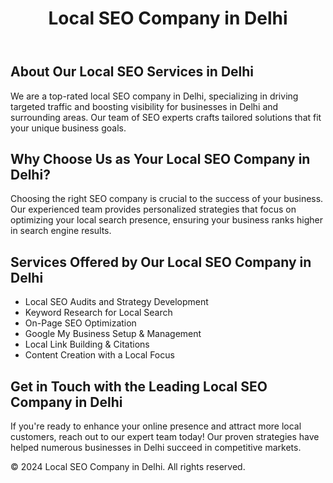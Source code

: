 <!DOCTYPE html>
<html lang="en">
<head>
 <meta charset="UTF-8">
    <meta name="viewport" content="width=device-width, initial-scale=1.0">
    <meta name="description" content="Best local SEO company in Delhi for customized and result-driven SEO solutions to boost your business.">
   
</head>
<body>

<header>
    <h1>Local SEO Company in Delhi</h1>
</header>

<section>
    <h2>About Our Local SEO Services in Delhi</h2>
    <p>We are a top-rated local SEO company in Delhi, specializing in driving targeted traffic and boosting visibility for businesses in Delhi and surrounding areas. Our team of SEO experts crafts tailored solutions that fit your unique business goals.</p>
</section>

<section>
    <h2>Why Choose Us as Your Local SEO Company in Delhi?</h2>
    <p>Choosing the right SEO company is crucial to the success of your business. Our experienced team provides personalized strategies that focus on optimizing your local search presence, ensuring your business ranks higher in search engine results.</p>
</section>

<section>
    <h2>Services Offered by Our Local SEO Company in Delhi</h2>
    <ul>
        <li>Local SEO Audits and Strategy Development</li>
        <li>Keyword Research for Local Search</li>
        <li>On-Page SEO Optimization</li>
        <li>Google My Business Setup & Management</li>
        <li>Local Link Building & Citations</li>
        <li>Content Creation with a Local Focus</li>
    </ul>
</section>

<section>
    <h2>Get in Touch with the Leading Local SEO Company in Delhi</h2>
    <p>If you're ready to enhance your online presence and attract more local customers, reach out to our expert team today! Our proven strategies have helped numerous businesses in Delhi succeed in competitive markets.</p>
</section>

<footer>
    <p>© 2024 Local SEO Company in Delhi. All rights reserved.</p>
</footer>

</body>
</html>
